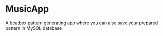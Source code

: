 # MusicApp
A beatbox pattern generating app where you can also save your prepared pattern in MySQL database
